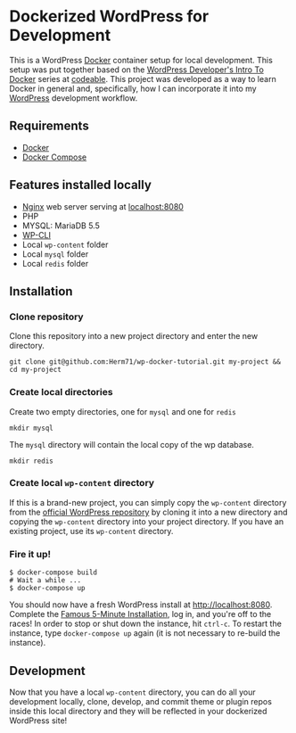 # Dockerized WordPress for Development

This is a WordPress [Docker](https://www.docker.com/) container setup for local development. This setup was put together based on the [WordPress Developer's Intro To Docker](https://codeable.io/wordpress-developers-intro-to-docker-part-two/) series at [codeable](https://codeable.io). This project was developed as a way to learn Docker in general and, specifically, how I can incorporate it into my [WordPress](https://wordpress.org/) development workflow.

## Requirements

* [Docker](https://www.docker.com/)
* [Docker Compose](https://docs.docker.com/compose/)

## Features installed locally

* [Nginx](https://www.nginx.com/) web server serving at [localhost:8080](http://localhost:8080)
* PHP
* MYSQL: MariaDB 5.5
* [WP-CLI](https://wp-cli.org/)
* Local `wp-content` folder
* Local `mysql` folder
* Local `redis` folder

## Installation

### Clone repository

Clone this repository into a new project directory and enter the new directory.

```console
git clone git@github.com:Herm71/wp-docker-tutorial.git my-project && cd my-project
```

### Create local directories

Create two empty directories, one for `mysql` and one for `redis`

```console
mkdir mysql
```

The `mysql` directory will contain the local copy of the wp database.

```console
mkdir redis
```

### Create local `wp-content` directory

If this is a brand-new project, you can simply copy the `wp-content` directory from the [official WordPress repository](https://github.com/WordPress/WordPress) by cloning it into a new directory and copying the `wp-content` directory into your project directory. If you have an existing project, use its `wp-content` directory.

### Fire it up!

```console
$ docker-compose build
# Wait a while ...
$ docker-compose up
```

You should now have a fresh WordPress install at [http://localhost:8080](http://localhost:8080). Complete the [Famous 5-Minute Installation](https://codex.wordpress.org/Installing_WordPress#Famous_5-Minute_Installation), log in, and you're off to the races! In order to stop or shut down the instance, hit `ctrl-c`. To restart the instance, type `docker-compose up` again (it is not necessary to re-build the instance).

## Development
Now that you have a local `wp-content` directory, you can do all your development locally, clone, develop, and commit theme or plugin repos inside this local directory and they will be reflected in your dockerized WordPress site!